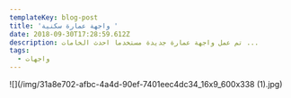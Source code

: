 ```yaml
---
templateKey: blog-post
title: 'واجهة عمارة سكنية '
date: 2018-09-30T17:28:59.612Z
description: تم عمل واجهة عمارة جديدة مستخدما احدث الخامات ...
tags:
  - واجهات
---
```

![](/img/31a8e702-afbc-4a4d-90ef-7401eec4dc34_16x9_600x338 (1).jpg)
